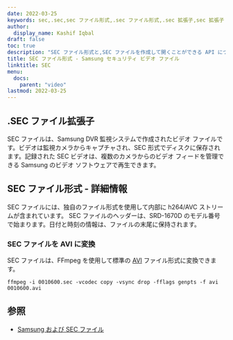 ```yaml
---
date: 2022-03-25
keywords: sec,.sec,sec ファイル形式,.sec ファイル形式,.sec 拡張子,sec 拡張子
author:
  display_name: Kashif Iqbal
draft: false
toc: true
description: "SEC ファイル形式と,SEC ファイルを作成して開くことができる API について学びます。"
title: SEC ファイル形式 - Samsung セキュリティ ビデオ ファイル
linktitle: SEC
menu:
  docs:
    parent: "video"
lastmod: 2022-03-25
---
```


## .SEC ファイル拡張子

SEC ファイルは、Samsung DVR 監視システムで作成されたビデオ ファイルです。ビデオは監視カメラからキャプチャされ、SEC 形式でディスクに保存されます。記録された SEC ビデオは、複数のカメラからのビデオ フィードを管理できる Samsung のビデオ ソフトウェアで再生できます。

## SEC ファイル形式 - 詳細情報

SEC ファイルには、独自のファイル形式を使用して内部に h264/AVC ストリームが含まれています。 SEC ファイルのヘッダーは、SRD-1670D のモデル番号で始まります。日付と時刻の情報は、ファイルの末尾に保持されます。

### SEC ファイルを AVI に変換

SEC ファイルは、FFmpeg を使用して標準の [AVI](/video/avi/) ファイル形式に変換できます。

```
ffmpeg -i 0010600.sec -vcodec copy -vsync drop -fflags genpts -f avi 0010600.avi
```

## 参照 ##

- [Samsung および SEC ファイル](https://spreadys.wordpress.com/2013/07/19/samsung-and-sec-files/)

